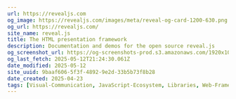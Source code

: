 ```yaml
---
url: https://revealjs.com
og_image: https://revealjs.com/images/meta/reveal-og-card-1200-630.png
og_url: https://revealjs.com/
site_name: reveal.js
title: The HTML presentation framework
description: Documentation and demos for the open source reveal.js
og_screenshot_url: https://og-screenshots-prod.s3.amazonaws.com/1920x1080/80/false/4fe41a84b39b49ff3fbdcde995322b7cc60248e512e3dc18a2cae15c2e9af087.jpeg
og_last_fetch: 2025-05-12T21:24:30.061Z
date_modified: 2025-05-12
site_uuid: 9baaf606-5f3f-4892-9e2d-33b5b73f8b28
date_created: 2025-04-23
tags: [Visual-Communication, JavaScript-Ecosystem, Libraries, Web-Frameworks, Markdown-Ecoystem]
---
```


